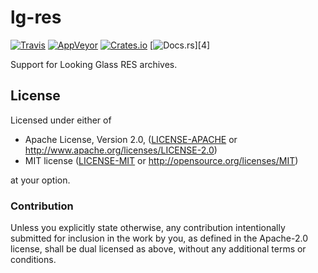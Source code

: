 # lg-res

[![Travis](https://img.shields.io/travis/FaultyRAM/lg-res.svg)][1]
[![AppVeyor](https://img.shields.io/appveyor/ci/FaultyRAM/lg-res.svg)][2]
[![Crates.io](https://img.shields.io/crates/v/lg-res.svg)][3]
[![Docs.rs](https://docs.rs/lg-res/badge.svg)][4]

Support for Looking Glass RES archives.

## License

Licensed under either of

* Apache License, Version 2.0,
  ([LICENSE-APACHE](LICENSE-APACHE) or http://www.apache.org/licenses/LICENSE-2.0)
* MIT license ([LICENSE-MIT](LICENSE-MIT) or http://opensource.org/licenses/MIT)

at your option.

### Contribution

Unless you explicitly state otherwise, any contribution intentionally
submitted for inclusion in the work by you, as defined in the Apache-2.0
license, shall be dual licensed as above, without any additional terms or
conditions.

[1]: https://travis-ci.org/FaultyRAM/lg-res
[2]: https://ci.appveyor.com/project/FaultyRAM/lg-res
[2]: https://crates.io/crates/lg-res
[3]: https://docs.rs/lg-res
